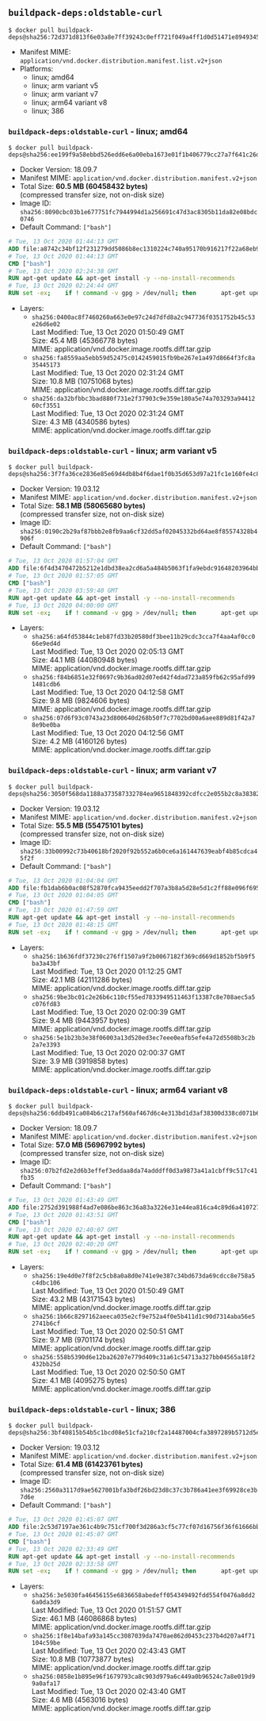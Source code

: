 ## `buildpack-deps:oldstable-curl`

```console
$ docker pull buildpack-deps@sha256:72d371d813f6e03a8e7ff39243c0eff721f049a4ff1d0d51471e8949345bfdee
```

-	Manifest MIME: `application/vnd.docker.distribution.manifest.list.v2+json`
-	Platforms:
	-	linux; amd64
	-	linux; arm variant v5
	-	linux; arm variant v7
	-	linux; arm64 variant v8
	-	linux; 386

### `buildpack-deps:oldstable-curl` - linux; amd64

```console
$ docker pull buildpack-deps@sha256:ee199f9a58ebbd526edd6e6a00eba1673e01f1b406779cc27a7f641c26d4b58c
```

-	Docker Version: 18.09.7
-	Manifest MIME: `application/vnd.docker.distribution.manifest.v2+json`
-	Total Size: **60.5 MB (60458432 bytes)**  
	(compressed transfer size, not on-disk size)
-	Image ID: `sha256:8090cbc03b1e677751fc7944994d1a256691c47d3ac8305b11da82e08bdc0746`
-	Default Command: `["bash"]`

```dockerfile
# Tue, 13 Oct 2020 01:44:13 GMT
ADD file:a8742c34bf12f231279dd5086b8ec1310224c740a95170b916217f22a68eb9a7 in / 
# Tue, 13 Oct 2020 01:44:13 GMT
CMD ["bash"]
# Tue, 13 Oct 2020 02:24:38 GMT
RUN apt-get update && apt-get install -y --no-install-recommends 		ca-certificates 		curl 		netbase 		wget 	&& rm -rf /var/lib/apt/lists/*
# Tue, 13 Oct 2020 02:24:44 GMT
RUN set -ex; 	if ! command -v gpg > /dev/null; then 		apt-get update; 		apt-get install -y --no-install-recommends 			gnupg 			dirmngr 		; 		rm -rf /var/lib/apt/lists/*; 	fi
```

-	Layers:
	-	`sha256:0400ac8f7460260a663e0e97c24d7dfd8a2c947736f0351752b45c53e26d6e02`  
		Last Modified: Tue, 13 Oct 2020 01:50:49 GMT  
		Size: 45.4 MB (45366778 bytes)  
		MIME: application/vnd.docker.image.rootfs.diff.tar.gzip
	-	`sha256:fa8559aa5ebb59d52475c0142459015fb9be267e1a497d8664f3fc8a35445173`  
		Last Modified: Tue, 13 Oct 2020 02:31:24 GMT  
		Size: 10.8 MB (10751068 bytes)  
		MIME: application/vnd.docker.image.rootfs.diff.tar.gzip
	-	`sha256:da32bfbbc3bad880f731e2f37903c9e359e180a5e74a703293a9441260cf3551`  
		Last Modified: Tue, 13 Oct 2020 02:31:24 GMT  
		Size: 4.3 MB (4340586 bytes)  
		MIME: application/vnd.docker.image.rootfs.diff.tar.gzip

### `buildpack-deps:oldstable-curl` - linux; arm variant v5

```console
$ docker pull buildpack-deps@sha256:3f7fa36ce2836e85e69d4db8b4f6dae1f0b35d653d97a21fc1e160fe4c8c0150
```

-	Docker Version: 19.03.12
-	Manifest MIME: `application/vnd.docker.distribution.manifest.v2+json`
-	Total Size: **58.1 MB (58065680 bytes)**  
	(compressed transfer size, not on-disk size)
-	Image ID: `sha256:0190c2b29af87bbb2e8fb9aa6cf32dd5af02045332bd64ae8f85574328b4906f`
-	Default Command: `["bash"]`

```dockerfile
# Tue, 13 Oct 2020 01:57:04 GMT
ADD file:6f4d3470472b5212e1dbd38ea2cd6a5a484b5063f1fa9ebdc91648203964bb75 in / 
# Tue, 13 Oct 2020 01:57:05 GMT
CMD ["bash"]
# Tue, 13 Oct 2020 03:59:40 GMT
RUN apt-get update && apt-get install -y --no-install-recommends 		ca-certificates 		curl 		netbase 		wget 	&& rm -rf /var/lib/apt/lists/*
# Tue, 13 Oct 2020 04:00:00 GMT
RUN set -ex; 	if ! command -v gpg > /dev/null; then 		apt-get update; 		apt-get install -y --no-install-recommends 			gnupg 			dirmngr 		; 		rm -rf /var/lib/apt/lists/*; 	fi
```

-	Layers:
	-	`sha256:a64fd53844c1eb87fd33b20580df3bee11b29cdc3cca7f4aa4af0cc066e9ed4d`  
		Last Modified: Tue, 13 Oct 2020 02:05:13 GMT  
		Size: 44.1 MB (44080948 bytes)  
		MIME: application/vnd.docker.image.rootfs.diff.tar.gzip
	-	`sha256:f84b6851e32f0697c9b36ad02d07ed42f4dad723a859fb62c95afd991481cdb6`  
		Last Modified: Tue, 13 Oct 2020 04:12:58 GMT  
		Size: 9.8 MB (9824606 bytes)  
		MIME: application/vnd.docker.image.rootfs.diff.tar.gzip
	-	`sha256:07d6f93c0743a23d800640d268b50f7c7702bd00a6aee889d81f42a78e9be0ba`  
		Last Modified: Tue, 13 Oct 2020 04:12:56 GMT  
		Size: 4.2 MB (4160126 bytes)  
		MIME: application/vnd.docker.image.rootfs.diff.tar.gzip

### `buildpack-deps:oldstable-curl` - linux; arm variant v7

```console
$ docker pull buildpack-deps@sha256:3050f568da1188a373587332784ea9651848392cdfcc2e055b2c8a3838249622
```

-	Docker Version: 19.03.12
-	Manifest MIME: `application/vnd.docker.distribution.manifest.v2+json`
-	Total Size: **55.5 MB (55475101 bytes)**  
	(compressed transfer size, not on-disk size)
-	Image ID: `sha256:33b00992c73b40618bf2020f92b552a6b0ce6a161447639eabf4b85cdca45f2f`
-	Default Command: `["bash"]`

```dockerfile
# Tue, 13 Oct 2020 01:04:04 GMT
ADD file:fb1dab6b0ac08f52870fca9435eedd2f707a3b8a5d28e5d1c2ff88e096f695ec in / 
# Tue, 13 Oct 2020 01:04:05 GMT
CMD ["bash"]
# Tue, 13 Oct 2020 01:47:59 GMT
RUN apt-get update && apt-get install -y --no-install-recommends 		ca-certificates 		curl 		netbase 		wget 	&& rm -rf /var/lib/apt/lists/*
# Tue, 13 Oct 2020 01:48:15 GMT
RUN set -ex; 	if ! command -v gpg > /dev/null; then 		apt-get update; 		apt-get install -y --no-install-recommends 			gnupg 			dirmngr 		; 		rm -rf /var/lib/apt/lists/*; 	fi
```

-	Layers:
	-	`sha256:1b636fdf37230c276ff1507a9f2b0067182f369cd669d1852bf5b9f5ba3a43bf`  
		Last Modified: Tue, 13 Oct 2020 01:12:25 GMT  
		Size: 42.1 MB (42111286 bytes)  
		MIME: application/vnd.docker.image.rootfs.diff.tar.gzip
	-	`sha256:9be3bc01c2e26b6c110cf55ed7833949511463f13387c8e708aec5a5c076fd83`  
		Last Modified: Tue, 13 Oct 2020 02:00:39 GMT  
		Size: 9.4 MB (9443957 bytes)  
		MIME: application/vnd.docker.image.rootfs.diff.tar.gzip
	-	`sha256:5e1b23b3e38f06003a13d520ed3ec7eee0eafb5efe4a72d5508b3c2b2a7e3393`  
		Last Modified: Tue, 13 Oct 2020 02:00:37 GMT  
		Size: 3.9 MB (3919858 bytes)  
		MIME: application/vnd.docker.image.rootfs.diff.tar.gzip

### `buildpack-deps:oldstable-curl` - linux; arm64 variant v8

```console
$ docker pull buildpack-deps@sha256:6ddb491ca084b6c217af560af467d6c4e313bd1d3af38300d338cd071b6d05fa
```

-	Docker Version: 18.09.7
-	Manifest MIME: `application/vnd.docker.distribution.manifest.v2+json`
-	Total Size: **57.0 MB (56967992 bytes)**  
	(compressed transfer size, not on-disk size)
-	Image ID: `sha256:07b2fd2e2d6b3effef3eddaa8da74adddff0d3a9873a41a1cbff9c517c41fb35`
-	Default Command: `["bash"]`

```dockerfile
# Tue, 13 Oct 2020 01:43:49 GMT
ADD file:2752d391988f4ad7e086be863c36a83a3226e31e44ea816ca4c89d6a410727b1 in / 
# Tue, 13 Oct 2020 01:43:51 GMT
CMD ["bash"]
# Tue, 13 Oct 2020 02:40:07 GMT
RUN apt-get update && apt-get install -y --no-install-recommends 		ca-certificates 		curl 		netbase 		wget 	&& rm -rf /var/lib/apt/lists/*
# Tue, 13 Oct 2020 02:40:20 GMT
RUN set -ex; 	if ! command -v gpg > /dev/null; then 		apt-get update; 		apt-get install -y --no-install-recommends 			gnupg 			dirmngr 		; 		rm -rf /var/lib/apt/lists/*; 	fi
```

-	Layers:
	-	`sha256:19e4d0e7f8f2c5cb8a0a8d0e741e9e387c34bd673da69cdcc8e758a5c4dbc106`  
		Last Modified: Tue, 13 Oct 2020 01:50:49 GMT  
		Size: 43.2 MB (43171543 bytes)  
		MIME: application/vnd.docker.image.rootfs.diff.tar.gzip
	-	`sha256:1b66c8297162aeeca035e2cf9e752a4f0e5b411d1c90d7314aba56e52741b6cf`  
		Last Modified: Tue, 13 Oct 2020 02:50:51 GMT  
		Size: 9.7 MB (9701174 bytes)  
		MIME: application/vnd.docker.image.rootfs.diff.tar.gzip
	-	`sha256:558b5390d6e12ba26207e779d409c31a61c54713a327bb04565a18f2432bb25d`  
		Last Modified: Tue, 13 Oct 2020 02:50:50 GMT  
		Size: 4.1 MB (4095275 bytes)  
		MIME: application/vnd.docker.image.rootfs.diff.tar.gzip

### `buildpack-deps:oldstable-curl` - linux; 386

```console
$ docker pull buildpack-deps@sha256:3bf40815b54b5c1bcd08e51cfa210cf2a14487004cfa3897289b5712d5e2a65f
```

-	Docker Version: 19.03.12
-	Manifest MIME: `application/vnd.docker.distribution.manifest.v2+json`
-	Total Size: **61.4 MB (61423761 bytes)**  
	(compressed transfer size, not on-disk size)
-	Image ID: `sha256:2560a3117d9ae5627001bfa3bdf26bd23d8c37c3b786a41ee3f69928ce3b7d6e`
-	Default Command: `["bash"]`

```dockerfile
# Tue, 13 Oct 2020 01:45:07 GMT
ADD file:2c53d7197ae361c4b9c751cf700f3d286a3cf5c77cf07d16756f36f61666bb40 in / 
# Tue, 13 Oct 2020 01:45:07 GMT
CMD ["bash"]
# Tue, 13 Oct 2020 02:33:49 GMT
RUN apt-get update && apt-get install -y --no-install-recommends 		ca-certificates 		curl 		netbase 		wget 	&& rm -rf /var/lib/apt/lists/*
# Tue, 13 Oct 2020 02:33:58 GMT
RUN set -ex; 	if ! command -v gpg > /dev/null; then 		apt-get update; 		apt-get install -y --no-install-recommends 			gnupg 			dirmngr 		; 		rm -rf /var/lib/apt/lists/*; 	fi
```

-	Layers:
	-	`sha256:3e5030fa46456155e6836658abedeff054349492fdd554f0476a8dd26a0da3d9`  
		Last Modified: Tue, 13 Oct 2020 01:51:57 GMT  
		Size: 46.1 MB (46086868 bytes)  
		MIME: application/vnd.docker.image.rootfs.diff.tar.gzip
	-	`sha256:1f8e14bafa93a145cc3087039da7470ae862d0453c237b4d207a4f71104c59be`  
		Last Modified: Tue, 13 Oct 2020 02:43:43 GMT  
		Size: 10.8 MB (10773877 bytes)  
		MIME: application/vnd.docker.image.rootfs.diff.tar.gzip
	-	`sha256:0858e1b895e96f1679793ca8c903d979a6c449a0b96524c7a8e019d99a0afa17`  
		Last Modified: Tue, 13 Oct 2020 02:43:40 GMT  
		Size: 4.6 MB (4563016 bytes)  
		MIME: application/vnd.docker.image.rootfs.diff.tar.gzip

